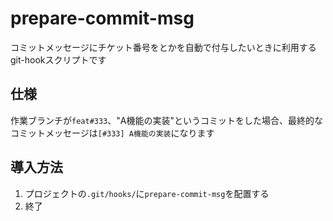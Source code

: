 # prepare-commit-msg

コミットメッセージにチケット番号をとかを自動で付与したいときに利用するgit-hookスクリプトです

## 仕様

作業ブランチが`feat#333`、"A機能の実装"というコミットをした場合、最終的なコミットメッセージは`[#333] A機能の実装`になります

## 導入方法

1. プロジェクトの`.git/hooks/`に`prepare-commit-msg`を配置する
1. 終了

